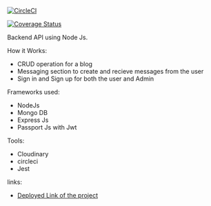 [![CircleCI](https://dl.circleci.com/status-badge/img/gh/kayigmb/MyBrand-BE/tree/main.svg?style=svg)](https://dl.circleci.com/status-badge/redirect/gh/kayigmb/MyBrand-BE/tree/main)

[![Coverage Status](https://coveralls.io/repos/github/kayigmb/MyBrand-BE/badge.svg?branch=ft-circleci)](https://coveralls.io/github/kayigmb/MyBrand-BE?branch=ft-circleci)


Backend API using Node Js.

How it Works:
- CRUD operation for a blog
- Messaging section to create and recieve messages from the user
- Sign in and Sign up for both the user and Admin

  
Frameworks used:
- NodeJs
- Mongo DB
- Express Js
- Passport Js with Jwt

Tools:
- Cloudinary
- circleci
- Jest

links:
- [Deployed Link of the project ](https://mybrand-be-4hmq.onrender.com/api/swagger)

